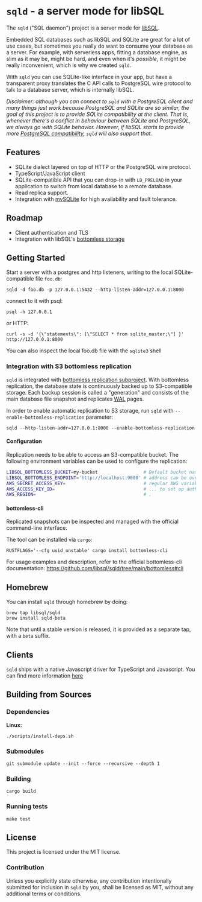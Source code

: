 # `sqld` - a server mode for libSQL

The `sqld` ("SQL daemon") project is a server mode for [libSQL](https://libsql.org).

Embedded SQL databases such as libSQL and SQLite are great for a lot of use cases, but sometimes you really do want to consume your database as a server.
For example, with serverless apps, fitting a database engine, as slim as it may be, might be hard, and even when it's _possible_, it might be really inconvenient, which is why we created `sqld`.

With `sqld` you can use SQLite-like interface in your app, but have a transparent proxy translates the C API calls to PostgreSQL wire protocol to talk to a database server, which is internally libSQL.

_Disclaimer: although you can connect to `sqld` with a PostgreSQL client and many things just work because PostgreSQL and SQLite are so similar, the goal of this project is to provide SQLite compatibility at the client.
That is, whenever there's a conflict in behaviour between SQLite and PostgreSQL, we always go with SQLite behavior.
However, if libSQL starts to provide more [PostgreSQL compatibility](https://github.com/libsql/libsql/issues/80), `sqld` will also support that._

## Features

* SQLite dialect layered on top of HTTP or the PostgreSQL wire protocol.
* TypeScript/JavaScript client
* SQLite-compatible API that you can drop-in with `LD_PRELOAD` in your application to switch from local database to a remote database.
* Read replica support.
* Integration with [mvSQLite](https://github.com/losfair/mvsqlite) for high availability and fault tolerance.
 
## Roadmap

* Client authentication and TLS
* Integration with libSQL's [bottomless storage](https://github.com/libsql/bottomless)

## Getting Started

Start a server with a postgres and http listeners, writing to the local SQLite-compatible file `foo.db`:

```console
sqld -d foo.db -p 127.0.0.1:5432 --http-listen-addr=127.0.0.1:8000
```

connect to it with psql:

```console
psql -h 127.0.0.1
```

or HTTP:

```console
curl -s -d '{\"statements\": [\"SELECT * from sqlite_master;\"] }' http://127.0.0.1:8000
```

You can also inspect the local foo.db file with the `sqlite3` shell

### Integration with S3 bottomless replication

`sqld` is integrated with [bottomless replication subproject](https://github.com/libsql/sqld/tree/main/bottomless). With bottomless replication, the database state is continuously backed up to S3-compatible storage. Each backup session is called a "generation" and consists of the main database file snapshot and replicates [WAL](https://www.sqlite.org/wal.html) pages.

In order to enable automatic replication to S3 storage, run `sqld` with `--enable-bottomless-replication` parameter:
```console
sqld --http-listen-addr=127.0.0.1:8000 --enable-bottomless-replication
```

#### Configuration
Replication needs to be able to access an S3-compatible bucket. The following environment variables can be used to configure the replication:
```sh
LIBSQL_BOTTOMLESS_BUCKET=my-bucket                 # Default bucket name: bottomless
LIBSQL_BOTTOMLESS_ENDPOINT='http://localhost:9000' # address can be overridden for local testing, e.g. with Minio
AWS_SECRET_ACCESS_KEY=                             # regular AWS variables are used
AWS_ACCESS_KEY_ID=                                 # ... to set up auth, regions, etc.
AWS_REGION=                                        # .
```

#### bottomless-cli
Replicated snapshots can be inspected and managed with the official command-line interface.

The tool can be installed via `cargo`:
```console
RUSTFLAGS='--cfg uuid_unstable' cargo install bottomless-cli
```
For usage examples and description, refer to the official bottomless-cli documentation: https://github.com/libsql/sqld/tree/main/bottomless#cli

## Homebrew

You can install `sqld` through homebrew by doing:

```
brew tap libsql/sqld
brew install sqld-beta
```

Note that until a stable version is released, it is provided as a separate tap, with a `beta` suffix.

## Clients

`sqld` ships with a native Javascript driver for TypeScript and Javascript. You can find more information [here](https://www.npmjs.com/package/@libsql/client)

## Building from Sources

### Dependencies

**Linux:**

```console
./scripts/install-deps.sh
```

### Submodules

```run
git submodule update --init --force --recursive --depth 1
```

### Building

```console
cargo build
```

### Running tests

```console
make test
```

## License

This project is licensed under the MIT license.

### Contribution

Unless you explicitly state otherwise, any contribution intentionally submitted for inclusion in `sqld` by you, shall be licensed as MIT, without any additional terms or conditions.
